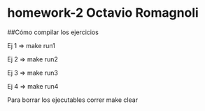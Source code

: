 # homework-2 Octavio Romagnoli

##Cómo compilar los ejercicios

Ej 1 => make run1

Ej 2 => make run2

Ej 3 => make run3

Ej 4 => make run4

Para borrar los ejecutables correr make clear
